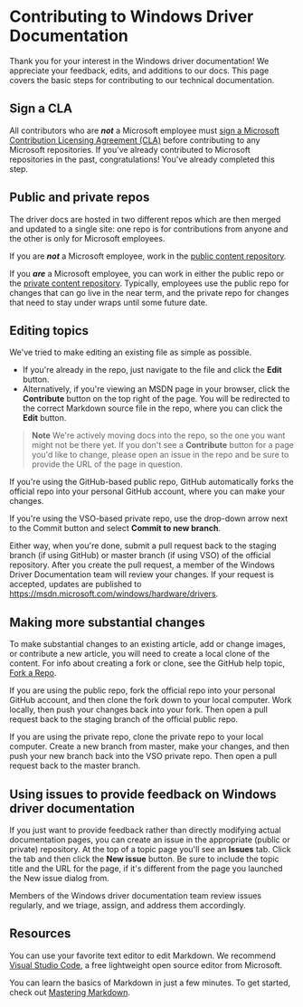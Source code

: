 # Contributing to Windows Driver Documentation

Thank you for your interest in the Windows driver documentation! We appreciate your feedback, edits, and additions to our docs.
This page covers the basic steps for contributing to our technical documentation.

## Sign a CLA

All contributors who are ***not*** a Microsoft employee must [sign a Microsoft Contribution Licensing Agreement (CLA)](https://cla.microsoft.com/) before contributing to any Microsoft repositories. 
If you've already contributed to Microsoft repositories in the past, congratulations! 
You've already completed this step.

## Public and private repos

The driver docs are hosted in two different repos which are then merged and updated to a single site: one repo is for contributions from anyone and the other is only for Microsoft employees.

If you are ***not*** a Microsoft employee, work in the [public content repository](https://github.com/Microsoft/windows-driver-docs).

If you ***are*** a Microsoft employee, you can work in either the public repo or the [private content repository](https://cpubwin.visualstudio.com/drivers/_git/drivers).  Typically, employees use the public repo for changes that can go live in the near term, and the private repo for changes that need to stay under wraps until some future date.

## Editing topics

We've tried to make editing an existing file as simple as possible. 
- If you're already in the repo, just navigate to the file and click the **Edit** button.  
- Alternatively, if you're viewing an MSDN page in your browser, click the **Contribute** button on the top right of the page. You will be redirected to the correct Markdown source file in the repo, where you can click the **Edit** button. 

> **Note** We're actively moving docs into the repo, so the one you want might not be there yet.  If you don't see a **Contribute** button for a page you'd like to change, please open an issue in the repo and be sure to provide the URL of the page in question.
 
If you're using the GitHub-based public repo, GitHub automatically forks the official repo into your personal GitHub account, where you can make your changes. 

If you're using the VSO-based private repo, use the drop-down arrow next to the Commit button and select **Commit to new branch**.

Either way, when you're done, submit a pull request back to the staging branch (if using GitHub) or master branch (if using VSO) of the official repository. 
After you create the pull request, a member of the Windows Driver Documentation team will review your changes. 
If your request is accepted, updates are published to https://msdn.microsoft.com/windows/hardware/drivers.

## Making more substantial changes

To make substantial changes to an existing article, add or change images, or contribute a new article, you will need to create a local clone of the content. 
For info about creating a fork or clone, see the GitHub help topic, [Fork a Repo](https://help.github.com/articles/fork-a-repo/).

If you are using the public repo, fork the official repo into your personal GitHub account, and then clone the fork down to your local computer.  Work locally, then push your changes back into your fork.  Then open a pull request back to the staging branch of the official public repo.

If you are using the private repo, clone the private repo to your local computer.  Create a new branch from master, make your changes, and then push your new branch back into the VSO private repo.  Then open a pull request back to the master branch.

## Using issues to provide feedback on Windows driver documentation

If you just want to provide feedback rather than directly modifying actual documentation pages, you can create an issue in the appropriate (public or private) repository.
At the top of a topic page you'll see an **Issues** tab. Click the tab and then click the **New issue** button. 
Be sure to include the topic title and the URL for the page, if it's different from the page you launched the New issue dialog from.  

Members of the Windows driver documentation team review issues regularly, and we triage, assign, and address them accordingly.

## Resources

You can use your favorite text editor to edit Markdown.  We recommend [Visual Studio Code](https://code.visualstudio.com/), a free lightweight open source editor from Microsoft.

You can learn the basics of Markdown in just a few minutes.  To get started, check out [Mastering Markdown](https://guides.github.com/features/mastering-markdown/).

